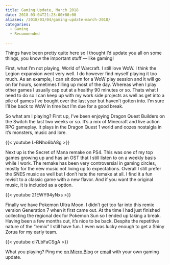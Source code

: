 ```yaml
---
title: Gaming Update, March 2018
date: 2018-03-04T21:23:00+00:00
aliases: /2018/03/04/gaming-update-march-2018/
categories:
  - Gaming
  - Recommended

---
```

Things have been pretty quite here so I thought I&#8217;d update you all on some things, you know the important stuff &#8212; like gaming!

First, what I&#8217;m not playing, World of Warcraft. I still love WoW. I think the Legion expansion went very well. I do however find myself playing it too much. As an example, I can sit down for a WoW play session and it will go on for hours, sometimes filling up most of the day. Whereas when I play other games I usually cap out at a healthy 90 minutes or so. Thats what I need to do so I can keep up with my work side projects as well as get into a pile of games I&#8217;ve bought over the last year but haven&#8217;t gotten into. I&#8217;m sure I&#8217;ll be back to WoW in time but I&#8217;m due for a good break.

So what am I playing? First up, I&#8217;ve been enjoying Dragon Quest Builders on the Switch the last two weeks or so. It&#8217;s a mix of Minecraft and live action RPG gameplay. It plays in the Dragon Quest 1 world and oozes nostalgia in it&#8217;s monsters, music and lore.

{{< youtube L-BNho6bA8g >}}

Next up is the Secret of Mana remake on PS4. This was one of my top games growing up and has an OST that I still listen to on a weekly basis while I work. The remake has been very controversial in gaming circles, mostly for the new music not living up to expectations. Overall I still prefer the SNES music as well but I don&#8217;t hate the remake at all. I find it a fun revisit to a classic game with a new flavor. And if you want the original music, it is included as a option.

{{< youtube 21EWY94yNxs >}}

Finally we have Pokemon Ultra Moon. I didn&#8217;t get too far into this remix version Generation 7 when it first came out. At the time I had just finished collecting the regional dex for Pokemon Sun so I ended up taking a break. Having been a few months out, it&#8217;s nice to be back. Despite the repetitive nature of the &#8220;remix&#8221; I still have fun. I even was lucky enough to get a Shiny Zorua for my early team.

{{< youtube ci7LbFaCSgA >}}

What you playing? Ping me [on Micro.Blog][1] or [email][2] with your own gaming update.

 [1]: https://micro.blog/zorn
 [2]: mailto:zorn@zornlabs.com